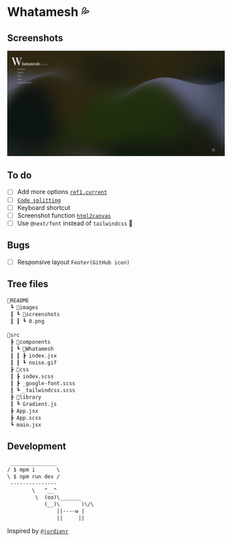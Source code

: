 # Whatamesh 💦

## Screenshots

![](./README/images/screenshots/0.png)

## To do

- [ ] Add more options [`ref1.current`](src/components/Whatamesh/index.jsx#L26)
- [ ] [`Code splitting`](https://reactjs.org/docs/code-splitting.html)
- [ ] Keyboard shortcut
- [ ] Screenshot function [`html2canvas`](https://html2canvas.hertzen.com/)
- [ ] Use `@next/font` instead of `tailwindcss` 🤡

## Bugs

- [ ] Responsive layout `Footer(GitHub icon)`

## Tree files

```text
📂README
 ┗ 📂images
 ┃ ┗ 📂screenshots
 ┃ ┃ ┗ 0.png

📂src
 ┣ 📂components
 ┃ ┗ 📂Whatamesh
 ┃ ┃ ┣ index.jsx
 ┃ ┃ ┗ noise.gif
 ┣ 📂css
 ┃ ┣ index.scss
 ┃ ┣ _google-font.scss
 ┃ ┗ _tailwindcss.scss
 ┣ 📂library
 ┃ ┗ Gradient.js
 ┣ App.jsx
 ┣ App.scss
 ┗ main.jsx
```

## Development

```text
 _______________
/ $ mpm i       \
\ $ npm run dev /
 ---------------
        \   ^__^
         \  (oo)\_______
            (__)\       )\/\
                ||----w |
                ||     ||
```

Inspired by [`@jordienr`](https://github.com/jordienr/whatamesh)

